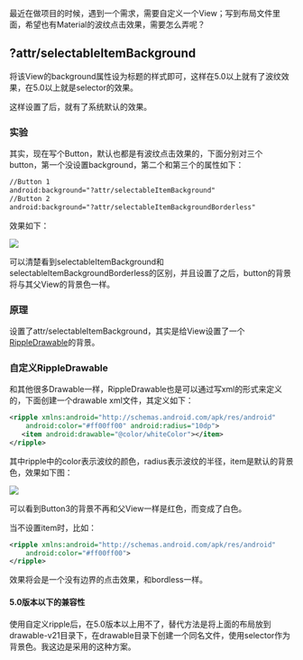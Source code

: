 最近在做项目的时候，遇到一个需求，需要自定义一个View；写到布局文件里面，希望也有Material的波纹点击效果，需要怎么弄呢？  

## ?attr/selectableItemBackground
将该View的background属性设为标题的样式即可，这样在5.0以上就有了波纹效果，在5.0以上就是selector的效果。   

这样设置了后，就有了系统默认的效果。  

### 实验  

其实，现在写个Button，默认也都是有波纹点击效果的，下面分别对三个button，第一个没设置background，第二个和第三个的属性如下：  

```xml
//Button 1
android:background="?attr/selectableItemBackground"
//Button 2
android:background="?attr/selectableItemBackgroundBorderless"
```

效果如下：  

![](https://s1.ax1x.com/2018/09/23/iuBF4x.gif)

可以清楚看到selectableItemBackground和selectableItemBackgroundBorderless的区别，并且设置了之后，button的背景将与其父View的背景色一样。  

### 原理  

设置了attr/selectableItemBackground，其实是给View设置了一个[RippleDrawable](https://developer.android.google.cn/reference/android/graphics/drawable/RippleDrawable)的背景。  

### 自定义RippleDrawable  

和其他很多Drawable一样，RippleDrawable也是可以通过写xml的形式来定义的，下面创建一个drawable xml文件，其定义如下：  

```xml
<ripple xmlns:android="http://schemas.android.com/apk/res/android"
    android:color="#ff00ff00" android:radius="10dp">
   <item android:drawable="@color/whiteColor"></item>
</ripple>
```

其中ripple中的color表示波纹的颜色，radius表示波纹的半径，item是默认的背景色，效果如下图：  

![](https://s1.ax1x.com/2018/09/23/iuBhI1.gif)

可以看到Button3的背景不再和父View一样是红色，而变成了白色。  

当不设置item时，比如：  

```xml
<ripple xmlns:android="http://schemas.android.com/apk/res/android"
    android:color="#ff00ff00">
</ripple>
```

效果将会是一个没有边界的点击效果，和bordless一样。

#### 5.0版本以下的兼容性  

使用自定义ripple后，在5.0版本以上用不了，替代方法是将上面的布局放到drawable-v21目录下，在drawable目录下创建一个同名文件，使用selector作为背景色。我这边是采用的这种方案。  





